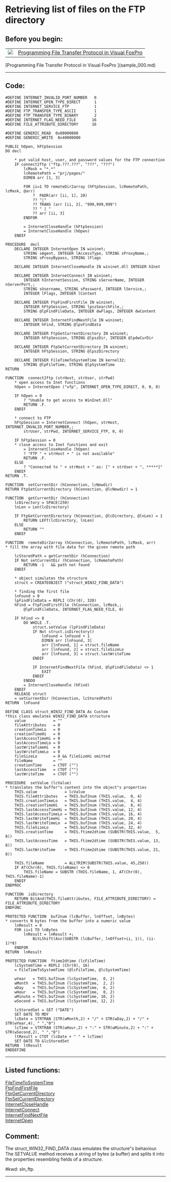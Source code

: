 <link rel="stylesheet" type="text/css" href="../css/win32api.css">  
<link rel="stylesheet" href="https://cdnjs.cloudflare.com/ajax/libs/font-awesome/4.7.0/css/font-awesome.min.css">

# Retrieving list of files on the FTP directory

## Before you begin:
<table cellspacing=3 cellpadding=0 border=0><tr><td valign=top><img src="images/readarticle.gif" border=0></td><td valign=top class=fdescr><a href="?article=3">Programming File Transfer Protocol in Visual FoxPro </a></td></tr></table>[Programming File Transfer Protocol in Visual FoxPro ](sample_000.md)  
  
***  


## Code:
```foxpro  
#DEFINE INTERNET_INVALID_PORT_NUMBER   0
#DEFINE INTERNET_OPEN_TYPE_DIRECT      1
#DEFINE INTERNET_SERVICE_FTP           1
#DEFINE FTP_TRANSFER_TYPE_ASCII        1
#DEFINE FTP_TRANSFER_TYPE_BINARY       2
#DEFINE INTERNET_FLAG_NEED_FILE       16
#DEFINE FILE_ATTRIBUTE_DIRECTORY      16

#DEFINE GENERIC_READ  0x80000000
#DEFINE GENERIC_WRITE  0x40000000

PUBLIC hOpen, hFtpSession
DO decl

	* put valid host, user, and password values for the FTP connection
	IF connect2ftp ("ftp.???.???", "???", "???")
		lcMask = "*.*"
		lcRemotePath = "prj/pages/"
		DIMEN arr [1, 3]

		FOR ii=1 TO remoteDir2array (hFtpSession, lcRemotePath, lcMask, @arr)
			?  PADR(arr [ii, 1], 20)
			?? "|"
			?? TRANS (arr [ii, 2], "999,999,999")
			?? " | "
			?? arr [ii, 3]
		ENDFOR

		= InternetCloseHandle (hFtpSession)
		= InternetCloseHandle (hOpen)
	ENDIF

PROCEDURE  decl
	DECLARE INTEGER InternetOpen IN wininet;
		STRING sAgent, INTEGER lAccessType, STRING sProxyName,;
		STRING sProxyBypass, STRING lFlags

	DECLARE INTEGER InternetCloseHandle IN wininet.dll INTEGER hInet

    DECLARE INTEGER InternetConnect IN wininet;
		INTEGER hInternetSession, STRING sServerName, INTEGER nServerPort,;
		STRING sUsername, STRING sPassword, INTEGER lService,;
		INTEGER lFlags, INTEGER lContext

	DECLARE INTEGER FtpFindFirstFile IN wininet;
		INTEGER hFtpSession, STRING lpszSearchFile,;
		STRING @lpFindFileData, INTEGER dwFlags, INTEGER dwContent

	DECLARE INTEGER InternetFindNextFile IN wininet;
		INTEGER hFind, STRING @lpvFindData

	DECLARE INTEGER FtpGetCurrentDirectory IN wininet;
		INTEGER hFtpSession, STRING @lpszDir, INTEGER @lpdwCurDir

	DECLARE INTEGER FtpSetCurrentDirectory IN wininet;
		INTEGER hFtpSession, STRING @lpszDirectory

	DECLARE INTEGER FileTimeToSystemTime IN kernel32;
		STRING @lpFileTime, STRING @lpSystemTime
RETURN

FUNCTION  connect2ftp (strHost, strUser, strPwd)
	* open access to Inet functions
	hOpen = InternetOpen ("vfp", INTERNET_OPEN_TYPE_DIRECT, 0, 0, 0)

	IF hOpen = 0
		? "Unable to get access to WinInet.Dll"
		RETURN .F.
	ENDIF

	* connect to FTP
	hFtpSession = InternetConnect (hOpen, strHost, INTERNET_INVALID_PORT_NUMBER,;
		strUser, strPwd, INTERNET_SERVICE_FTP, 0, 0)

	IF hFtpSession = 0
	* close access to Inet functions and exit
		= InternetCloseHandle (hOpen)
		? "FTP " + strHost + " is not available"
		RETURN .F.
	ELSE
		? "Connected to " + strHost + " as: [" + strUser + ", *****]"
	ENDIF
RETURN .T.

FUNCTION  setCurrentDir (hConnection, lcNewdir)
RETURN FtpSetCurrentDirectory (hConnection, @lcNewdir) = 1

FUNCTION  getCurrentDir (hConnection)
	lcDirectory = SPACE(250)
	lnLen = Len(lcDirectory)

	IF FtpGetCurrentDirectory (hConnection, @lcDirectory, @lnLen) = 1
		RETURN LEFT(lcDirectory, lnLen)
	ELSE
		RETURN ""
	ENDIF
	
FUNCTION  remoteDir2array (hConnection, lcRemotePath, lcMask, arr)
* fill the array with file data for the given remote path

	lcStoredPath = getCurrentDir (hConnection)
	IF Not setCurrentDir (hConnection, lcRemotePath)
		RETURN -1	&& path not found
	ENDIF

	* object simulates the structure
	struct = CREATEOBJECT ("struct_WIN32_FIND_DATA")

	* finding the first file
	lnFound = 0
	lpFindFileData = REPLI (Chr(0), 320)
	hFind = FtpFindFirstFile (hConnection, lcMask,;
		@lpFindFileData, INTERNET_FLAG_NEED_FILE, 0)

	IF hFind <> 0
		DO WHILE .T.
			struct.setValue (lpFindFileData)
			IF Not struct.isDirectory()
				lnFound = lnFound + 1
				DIMEN arr [lnFound, 3]
				arr [lnFound, 1] = struct.fileName
				arr [lnFound, 2] = struct.fileSizeLo
				arr [lnFound, 3] = struct.lastWriteTime
			ENDIF

			IF InternetFindNextFile (hFind, @lpFindFileData) <> 1
				EXIT
			ENDIF
		ENDDO
		= InternetCloseHandle (hFind)
	ENDIF
	RELEASE struct
	= setCurrentDir (hConnection, lcStoredPath)
RETURN  lnFound

DEFINE CLASS struct_WIN32_FIND_DATA As Custom
*this class emulates WIN32_FIND_DATA structure
	value            = ""
	fileAttributes   = 0
	creationTimeLo   = 0
	creationTimeHi   = 0
	lastAccessTimeHi = 0
	lastAccessTimeLo = 0
	lastWriteTimeHi  = 0
	lastWriteTimeLo  = 0
	fileSizeLo	     = 0 && fileSizeHi omitted
	fileName         = ""
	creationTime     = CTOT ("")
	lastAccessTime   = CTOT ("")
	lastWriteTime    = CTOT ("")

PROCEDURE  setValue (lcValue)	
* translates the buffer"s content into the object"s properties
	THIS.value            = lcValue
	THIS.fileAttributes   = THIS.buf2num (THIS.value,  0, 4)
	THIS.creationTimeLo   = THIS.buf2num (THIS.value,  4, 4)
	THIS.creationTimeHi   = THIS.buf2num (THIS.value,  8, 4)
	THIS.lastAccessTimeHi = THIS.buf2num (THIS.value, 12, 4)
	THIS.lastAccessTimeLo = THIS.buf2num (THIS.value, 16, 4)
	THIS.lastWriteTimeHi  = THIS.buf2num (THIS.value, 20, 4)
	THIS.lastWriteTimeLo  = THIS.buf2num (THIS.value, 24, 4)
	THIS.fileSizeLo	      = THIS.buf2num (THIS.value, 32, 4)
	THIS.creationTime     = THIS.ftime2dtime (SUBSTR(THIS.value,  5, 8))
	THIS.lastAccessTime   = THIS.ftime2dtime (SUBSTR(THIS.value, 13, 8))
	THIS.lastWriteTime    = THIS.ftime2dtime (SUBSTR(THIS.value, 21, 8))

	THIS.fileName		  = ALLTRIM(SUBSTR(THIS.value, 45,250))
	IF AT(Chr(0), THIS.fileName) <> 0
		THIS.fileName = SUBSTR (THIS.fileName, 1, AT(Chr(0), THIS.fileName)-1)
	ENDIF
ENDPROC

FUNCTION  isDirectory
	RETURN BitAnd(THIS.fileAttributes, FILE_ATTRIBUTE_DIRECTORY) = FILE_ATTRIBUTE_DIRECTORY
ENDFUNC

PROTECTED FUNCTION  buf2num (lcBuffer, lnOffset, lnBytes)
* converts N bytes from the buffer into a numeric value
	lnResult = 0
	FOR ii=1 TO lnBytes
		lnResult = lnResult +;
			BitLShift(Asc(SUBSTR (lcBuffer, lnOffset+ii, 1)), (ii-1)*8)
	ENDFOR
RETURN  lnResult

PROTECTED FUNCTION  ftime2dtime (lcFileTime)
	lcSystemTime = REPLI (Chr(0), 16)
	= FileTimeToSystemTime (@lcFileTime, @lcSystemTime)

	wYear   = THIS.buf2num (lcSystemTime,  0, 2)
	wMonth  = THIS.buf2num (lcSystemTime,  2, 2)
	wDay    = THIS.buf2num (lcSystemTime,  6, 2)
	wHour   = THIS.buf2num (lcSystemTime,  8, 2)
	wMinute = THIS.buf2num (lcSystemTime, 10, 2)
	wSecond = THIS.buf2num (lcSystemTime, 12, 2)

	lcStoredSet = SET ("DATE")
	SET DATE TO MDY
	lcDate = STRTRAN (STR(wMonth,2) + "/" + STR(wDay,2) + "/" + STR(wYear,4), " ","0")
	lcTime = STRTRAN (STR(wHour,2) + ":" + STR(wMinute,2) + ":" + STR(wSecond,2), " ","0")
	ltResult = CTOT (lcDate + " " + lcTime)
	SET DATE TO &lcStoredSet
RETURN  ltResult
ENDDEFINE  
```  
***  


## Listed functions:
[FileTimeToSystemTime](../libraries/kernel32/FileTimeToSystemTime.md)  
[FtpFindFirstFile](../libraries/wininet/FtpFindFirstFile.md)  
[FtpGetCurrentDirectory](../libraries/wininet/FtpGetCurrentDirectory.md)  
[FtpSetCurrentDirectory](../libraries/wininet/FtpSetCurrentDirectory.md)  
[InternetCloseHandle](../libraries/wininet/InternetCloseHandle.md)  
[InternetConnect](../libraries/wininet/InternetConnect.md)  
[InternetFindNextFile](../libraries/wininet/InternetFindNextFile.md)  
[InternetOpen](../libraries/wininet/InternetOpen.md)  

## Comment:
The struct_WIN32_FIND_DATA class emulates the structure"s behaviour. The SETVALUE method receives a string of bytes (a buffer) and splits it into the properties resembling fields of a structure.  
  
  
#kwd: sln_ftp.  
  
***  

